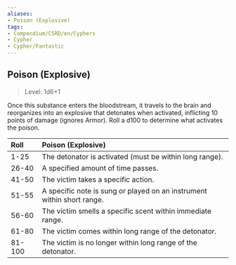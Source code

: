 ```yaml
---
aliases:
- Poison (Explosive)
tags:
- Compendium/CSRD/en/Cyphers
- Cypher
- Cypher/Fantastic
---
```


  
## Poison (Explosive)  
>Level: 1d6+1  
  
Once this substance enters the bloodstream, it travels to the brain and reorganizes into an explosive that detonates when activated, inflicting 10 points of damage (ignores Armor). Roll a d100 to determine what activates the poison.  

|  Roll &nbsp; &nbsp; &nbsp; | Poison (Explosive)  |  
| ------------- | :----------- |  
| 1-25 | The detonator is activated (must be within long range). |  
| 26-40 | A specified amount of time passes. |  
| 41-50 | The victim takes a specific action. |  
| 51-55 | A specific note is sung or played on an instrument within short range. |  
| 56-60 | The victim smells a specific scent within immediate range. |  
| 61-80 | The victim comes within long range of the detonator. |  
| 81-100 | The victim is no longer within long range of the detonator. |